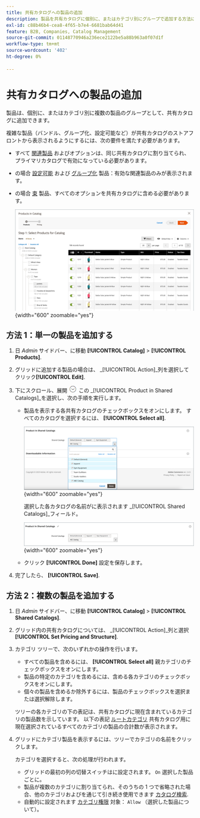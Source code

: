 ```yaml
---
title: 共有カタログへの製品の追加
description: 製品を共有カタログに個別に、またはカテゴリ別にグループで追加する方法について説明します。
exl-id: c88b46b4-cea8-4f65-b7e4-6681bab64d41
feature: B2B, Companies, Catalog Management
source-git-commit: 01148770946a236ece2122be5a88b963a0f07d1f
workflow-type: tm+mt
source-wordcount: '402'
ht-degree: 0%

---
```


# 共有カタログへの製品の追加

製品は、個別に、またはカテゴリ別に複数の製品のグループとして、共有カタログに追加できます。

複雑な製品（バンドル、グループ化、設定可能など）が共有カタログのストアフロントから表示されるようにするには、次の要件を満たす必要があります。

- すべて [関連製品](../catalog/product-configurations.md) およびオプションは、同じ共有カタログに割り当てられ、プライマリカタログで有効になっている必要があります。
- の場合 [設定可能](../catalog/product-create-configurable.md) および [グループ化](../catalog/product-create-grouped.md) 製品：有効な関連製品のみが表示されます。
- の場合 [束](../catalog/product-create-bundle.md) 製品、すべてのオプションを共有カタログに含める必要があります。

  ![カタログに使用する製品を選択](./assets/shared-catalog-select-products-step-1.png){width="600" zoomable="yes"}

## 方法 1：単一の製品を追加する

1. 日 _Admin_ サイドバー、に移動 **[!UICONTROL Catalog]** > **[!UICONTROL Products]**.

1. グリッドに追加する製品の場合は、 _[!UICONTROL Action]_列を選択してクリック&#x200B;**[!UICONTROL Edit]**.

1. 下にスクロール、展開 ![展開セレクター](../assets/icon-display-expand.png) この _[!UICONTROL Product in Shared Catalogs]_を選択し、次の手順を実行します。

   - 製品を表示する各共有カタログのチェックボックスをオンにします。 すべてのカタログを選択するには、 **[!UICONTROL Select all]**.

     ![共有カタログ内の製品](./assets/shared-catalog-assign-from-product.png){width="600" zoomable="yes"}

     選択した各カタログの名前がに表示されます _[!UICONTROL Shared Catalogs]_フィールド。

     ![共有カタログが割り当てられました](./assets/shared-catalog-assigned.png){width="600" zoomable="yes"}

   - クリック **[!UICONTROL Done]** 設定を保存します。

1. 完了したら、 **[!UICONTROL Save]**.

## 方法 2：複数の製品を追加する

1. 日 _Admin_ サイドバー、に移動 **[!UICONTROL Catalog]** > **[!UICONTROL Shared Catalogs]**.

1. グリッド内の共有カタログについては、 _[!UICONTROL Action]_列と選択&#x200B;**[!UICONTROL Set Pricing and Structure]**.

1. カテゴリ ツリーで、次のいずれかの操作を行います。

   - すべての製品を含めるには、 **[!UICONTROL Select all]** 親カテゴリのチェックボックスをオンにします。
   - 製品の特定のカテゴリを含めるには、含める各カテゴリのチェックボックスをオンにします。
   - 個々の製品を含めるか除外するには、製品のチェックボックスを選択または選択解除します。

   ツリーの各カテゴリの下の表記は、共有カタログに現在含まれているカテゴリの製品数を示しています。 以下の表記 [ルートカテゴリ](../catalog/category-root.md) 共有カタログ用に現在選択されているすべてのカテゴリの製品の合計数が表示されます。

1. グリッドにカテゴリ製品を表示するには、ツリーでカテゴリの名前をクリックします。

   カテゴリを選択すると、次の処理が行われます。

   - グリッドの最初の列の切替スイッチはに設定されます。 `On` 選択した製品ごとに。
   - 製品が複数のカテゴリに割り当てられ、そのうちの 1 つで省略された場合、他のカテゴリおよびを通じて引き続き使用できます [カタログ検索](../catalog/search.md).
   - 自動的に設定されます [カテゴリ権限](../catalog/category-permissions.md) 対象： `Allow` （選択した製品について）。
